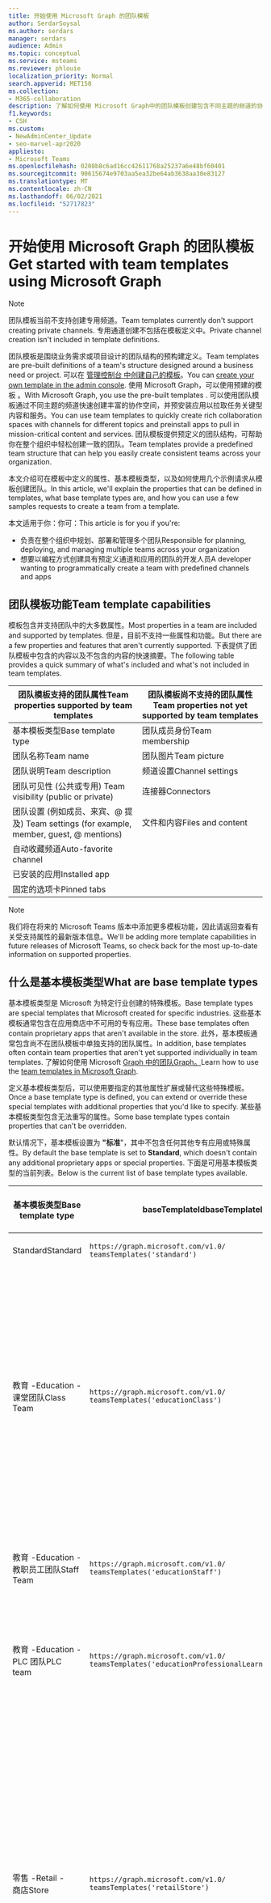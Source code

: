 ```yaml
---
title: 开始使用 Microsoft Graph 的团队模板
author: SerdarSoysal
ms.author: serdars
manager: serdars
audience: Admin
ms.topic: conceptual
ms.service: msteams
ms.reviewer: phlouie
localization_priority: Normal
search.appverid: MET150
ms.collection:
- M365-collaboration
description: 了解如何使用 Microsoft Graph中的团队模板创建包含不同主题的频道的协作空间，并预安装应用以提供内容和服务。
f1.keywords:
- CSH
ms.custom:
- NewAdminCenter_Update
- seo-marvel-apr2020
appliesto:
- Microsoft Teams
ms.openlocfilehash: 0208b8c6ad16cc42611768a25237a6e48bf60401
ms.sourcegitcommit: 90615674e9703aa5ea32be64ab3638aa30e83127
ms.translationtype: MT
ms.contentlocale: zh-CN
ms.lasthandoff: 06/02/2021
ms.locfileid: "52717823"
---
```

# <a name="get-started-with-team-templates-using-microsoft-graph"></a><span data-ttu-id="85e86-103">开始使用 Microsoft Graph 的团队模板</span><span class="sxs-lookup"><span data-stu-id="85e86-103">Get started with team templates using Microsoft Graph</span></span>

> [!NOTE]
> <span data-ttu-id="85e86-104">团队模板当前不支持创建专用频道。</span><span class="sxs-lookup"><span data-stu-id="85e86-104">Team templates currently don't support creating private channels.</span></span> <span data-ttu-id="85e86-105">专用通道创建不包括在模板定义中。</span><span class="sxs-lookup"><span data-stu-id="85e86-105">Private channel creation isn't included in template definitions.</span></span>

<span data-ttu-id="85e86-106">团队模板是围绕业务需求或项目设计的团队结构的预构建定义。</span><span class="sxs-lookup"><span data-stu-id="85e86-106">Team templates are pre-built definitions of a team's structure designed around a business need or project.</span></span> <span data-ttu-id="85e86-107">可以在 [管理控制台 中创建自己的模板](get-started-with-teams-templates-in-the-admin-console.md)。</span><span class="sxs-lookup"><span data-stu-id="85e86-107">You can [create your own template in the admin console](get-started-with-teams-templates-in-the-admin-console.md).</span></span> <span data-ttu-id="85e86-108">使用 Microsoft Graph，可以使用预建的模板 。</span><span class="sxs-lookup"><span data-stu-id="85e86-108">With Microsoft Graph, you use the pre-built templates .</span></span> <span data-ttu-id="85e86-109">可以使用团队模板通过不同主题的频道快速创建丰富的协作空间，并预安装应用以拉取任务关键型内容和服务。</span><span class="sxs-lookup"><span data-stu-id="85e86-109">You can use team templates to quickly create rich collaboration spaces with channels for different topics and preinstall apps to pull in mission-critical content and services.</span></span> <span data-ttu-id="85e86-110">团队模板提供预定义的团队结构，可帮助你在整个组织中轻松创建一致的团队。</span><span class="sxs-lookup"><span data-stu-id="85e86-110">Team templates provide a predefined team structure that can help you easily create consistent teams across your organization.</span></span>

<span data-ttu-id="85e86-111">本文介绍可在模板中定义的属性、基本模板类型，以及如何使用几个示例请求从模板创建团队。</span><span class="sxs-lookup"><span data-stu-id="85e86-111">In this article, we'll explain the properties that can be defined in templates, what base template types are, and how you can use a few samples requests to create a team from a template.</span></span>

<span data-ttu-id="85e86-112">本文适用于你：你可：</span><span class="sxs-lookup"><span data-stu-id="85e86-112">This article is for you if you're:</span></span>

- <span data-ttu-id="85e86-113">负责在整个组织中规划、部署和管理多个团队</span><span class="sxs-lookup"><span data-stu-id="85e86-113">Responsible for planning, deploying, and managing multiple teams across your organization</span></span><br>
- <span data-ttu-id="85e86-114">想要以编程方式创建具有预定义通道和应用的团队的开发人员</span><span class="sxs-lookup"><span data-stu-id="85e86-114">A developer wanting to programmatically create a team with predefined channels and apps</span></span>

## <a name="team-template-capabilities"></a><span data-ttu-id="85e86-115">团队模板功能</span><span class="sxs-lookup"><span data-stu-id="85e86-115">Team template capabilities</span></span>

<span data-ttu-id="85e86-116">模板包含并支持团队中的大多数属性。</span><span class="sxs-lookup"><span data-stu-id="85e86-116">Most properties in a team are included and supported by templates.</span></span> <span data-ttu-id="85e86-117">但是，目前不支持一些属性和功能。</span><span class="sxs-lookup"><span data-stu-id="85e86-117">But there are a few properties and features that aren't currently supported.</span></span> <span data-ttu-id="85e86-118">下表提供了团队模板中包含的内容以及不包含的内容的快速摘要。</span><span class="sxs-lookup"><span data-stu-id="85e86-118">The following table provides a quick summary of what's included and what's not included in team templates.</span></span>

| <span data-ttu-id="85e86-119">**团队模板支持的团队属性**</span><span class="sxs-lookup"><span data-stu-id="85e86-119">**Team properties supported by team templates**</span></span> | <span data-ttu-id="85e86-120">**团队模板尚不支持的团队属性**</span><span class="sxs-lookup"><span data-stu-id="85e86-120">**Team properties not yet supported by team templates**</span></span> |
| ------------------------------------------------ | -------------------------------------------------------- |
| <span data-ttu-id="85e86-121">基本模板类型</span><span class="sxs-lookup"><span data-stu-id="85e86-121">Base template type</span></span> | <span data-ttu-id="85e86-122">团队成员身份</span><span class="sxs-lookup"><span data-stu-id="85e86-122">Team membership</span></span> |
| <span data-ttu-id="85e86-123">团队名称</span><span class="sxs-lookup"><span data-stu-id="85e86-123">Team name</span></span> | <span data-ttu-id="85e86-124">团队图片</span><span class="sxs-lookup"><span data-stu-id="85e86-124">Team picture</span></span> |
| <span data-ttu-id="85e86-125">团队说明</span><span class="sxs-lookup"><span data-stu-id="85e86-125">Team description</span></span> | <span data-ttu-id="85e86-126">频道设置</span><span class="sxs-lookup"><span data-stu-id="85e86-126">Channel settings</span></span> |
| <span data-ttu-id="85e86-127">团队可见性 (公共或专用) </span><span class="sxs-lookup"><span data-stu-id="85e86-127">Team visibility (public or private)</span></span> | <span data-ttu-id="85e86-128">连接器</span><span class="sxs-lookup"><span data-stu-id="85e86-128">Connectors</span></span> |
| <span data-ttu-id="85e86-129">团队设置 (例如成员、来宾、@ 提及) </span><span class="sxs-lookup"><span data-stu-id="85e86-129">Team settings (for example, member, guest, @ mentions)</span></span> | <span data-ttu-id="85e86-130">文件和内容</span><span class="sxs-lookup"><span data-stu-id="85e86-130">Files and content</span></span> |
| <span data-ttu-id="85e86-131">自动收藏频道</span><span class="sxs-lookup"><span data-stu-id="85e86-131">Auto-favorite channel</span></span> | |
| <span data-ttu-id="85e86-132">已安装的应用</span><span class="sxs-lookup"><span data-stu-id="85e86-132">Installed app</span></span> | |
| <span data-ttu-id="85e86-133">固定的选项卡</span><span class="sxs-lookup"><span data-stu-id="85e86-133">Pinned tabs</span></span> | |

> [!NOTE]
> <span data-ttu-id="85e86-134">我们将在将来的 Microsoft Teams 版本中添加更多模板功能，因此请返回查看有关受支持属性的最新版本信息。</span><span class="sxs-lookup"><span data-stu-id="85e86-134">We'll be adding more template capabilities in future releases of Microsoft Teams, so check back for the most up-to-date information on supported properties.</span></span>

## <a name="what-are-base-template-types"></a><span data-ttu-id="85e86-135">什么是基本模板类型</span><span class="sxs-lookup"><span data-stu-id="85e86-135">What are base template types</span></span>

<span data-ttu-id="85e86-136">基本模板类型是 Microsoft 为特定行业创建的特殊模板。</span><span class="sxs-lookup"><span data-stu-id="85e86-136">Base template types are special templates that Microsoft created for specific industries.</span></span> <span data-ttu-id="85e86-137">这些基本模板通常包含在应用商店中不可用的专有应用。</span><span class="sxs-lookup"><span data-stu-id="85e86-137">These base templates often contain proprietary apps that aren't available in the store.</span></span> <span data-ttu-id="85e86-138">此外，基本模板通常包含尚不在团队模板中单独支持的团队属性。</span><span class="sxs-lookup"><span data-stu-id="85e86-138">In addition, base templates often contain team properties that aren't yet supported individually in team templates.</span></span> <span data-ttu-id="85e86-139">了解如何使用 Microsoft [Graph 中的团队Graph。](get-started-with-teams-templates.md)</span><span class="sxs-lookup"><span data-stu-id="85e86-139">Learn how to use the [team templates in Microsoft Graph](get-started-with-teams-templates.md).</span></span>

<span data-ttu-id="85e86-140">定义基本模板类型后，可以使用要指定的其他属性扩展或替代这些特殊模板。</span><span class="sxs-lookup"><span data-stu-id="85e86-140">Once a base template type is defined, you can extend or override these special templates with additional properties that you'd like to specify.</span></span> <span data-ttu-id="85e86-141">某些基本模板类型包含无法重写的属性。</span><span class="sxs-lookup"><span data-stu-id="85e86-141">Some base template types contain properties that can't be overridden.</span></span>

<span data-ttu-id="85e86-142">默认情况下，基本模板设置为 **"标准**"，其中不包含任何其他专有应用或特殊属性。</span><span class="sxs-lookup"><span data-stu-id="85e86-142">By default the base template is set to **Standard**, which doesn't contain any additional proprietary apps or special properties.</span></span> <span data-ttu-id="85e86-143">下面是可用基本模板类型的当前列表。</span><span class="sxs-lookup"><span data-stu-id="85e86-143">Below is the current list of base template types available.</span></span>

| <span data-ttu-id="85e86-144">基本模板类型</span><span class="sxs-lookup"><span data-stu-id="85e86-144">Base template type</span></span> | <span data-ttu-id="85e86-145">baseTemplateId</span><span class="sxs-lookup"><span data-stu-id="85e86-145">baseTemplateId</span></span> | <span data-ttu-id="85e86-146">此基本模板包含的属性</span><span class="sxs-lookup"><span data-stu-id="85e86-146">Properties that come with this base template</span></span> |
| ------------------ | -------------- | ----------------------------------------------------- |
| <span data-ttu-id="85e86-147">Standard</span><span class="sxs-lookup"><span data-stu-id="85e86-147">Standard</span></span> | `https://graph.microsoft.com/v1.0/`<br>`teamsTemplates('standard')` | <span data-ttu-id="85e86-148">无其他应用和属性</span><span class="sxs-lookup"><span data-stu-id="85e86-148">No additional apps and properties</span></span> |
| <span data-ttu-id="85e86-149">教育 -</span><span class="sxs-lookup"><span data-stu-id="85e86-149">Education -</span></span><br><span data-ttu-id="85e86-150">课堂团队</span><span class="sxs-lookup"><span data-stu-id="85e86-150">Class Team</span></span> | `https://graph.microsoft.com/v1.0/`<br>`teamsTemplates('educationClass')` | <span data-ttu-id="85e86-151">应用：</span><span class="sxs-lookup"><span data-stu-id="85e86-151">Apps:</span></span><ul><li><span data-ttu-id="85e86-152">OneNote课堂笔记本 (固定到"**常规"选项卡**) </span><span class="sxs-lookup"><span data-stu-id="85e86-152">OneNote Class Notebook (pinned to the **General** tab)</span></span> </li><li><span data-ttu-id="85e86-153">作业应用 (固定到" **常规"选项卡**) </span><span class="sxs-lookup"><span data-stu-id="85e86-153">Assignments app (pinned to the **General** tab)</span></span></li></ul> <span data-ttu-id="85e86-154">团队属性：</span><span class="sxs-lookup"><span data-stu-id="85e86-154">Team properties:</span></span><ul><li><span data-ttu-id="85e86-155">团队可见性设置为 **HiddenMembership (** 无法重写) </span><span class="sxs-lookup"><span data-stu-id="85e86-155">Team visibility set to **HiddenMembership** (cannot be overridden)</span></span></li></ul> |
| <span data-ttu-id="85e86-156">教育 -</span><span class="sxs-lookup"><span data-stu-id="85e86-156">Education -</span></span><br><span data-ttu-id="85e86-157">教职员工团队</span><span class="sxs-lookup"><span data-stu-id="85e86-157">Staff Team</span></span> | `https://graph.microsoft.com/v1.0/`<br>`teamsTemplates('educationStaff')` | <span data-ttu-id="85e86-158">应用：</span><span class="sxs-lookup"><span data-stu-id="85e86-158">Apps:</span></span><ul><li><span data-ttu-id="85e86-159">OneNote教职 (笔记本已固定到"**常规"** 选项卡) </span><span class="sxs-lookup"><span data-stu-id="85e86-159">OneNote Staff Notebook (pinned to the **General** tab)</span></span></li></ul> |
|<span data-ttu-id="85e86-160">教育 -</span><span class="sxs-lookup"><span data-stu-id="85e86-160">Education -</span></span><br><span data-ttu-id="85e86-161">PLC 团队</span><span class="sxs-lookup"><span data-stu-id="85e86-161">PLC team</span></span> |`https://graph.microsoft.com/v1.0/`<br>`teamsTemplates('educationProfessionalLearningCommunity')` | <span data-ttu-id="85e86-162">应用：</span><span class="sxs-lookup"><span data-stu-id="85e86-162">Apps:</span></span><ul><li><span data-ttu-id="85e86-163">OneNotePLC Notebook (固定到"**常规"选项卡**) </span><span class="sxs-lookup"><span data-stu-id="85e86-163">OneNote PLC Notebook (pinned to the **General** tab)</span></span></ul></li>|
| <span data-ttu-id="85e86-164">零售 -</span><span class="sxs-lookup"><span data-stu-id="85e86-164">Retail -</span></span><br><span data-ttu-id="85e86-165">商店</span><span class="sxs-lookup"><span data-stu-id="85e86-165">Store</span></span> | `https://graph.microsoft.com/v1.0/`<br>`teamsTemplates('retailStore')` | <span data-ttu-id="85e86-166">频道：</span><span class="sxs-lookup"><span data-stu-id="85e86-166">Channels:</span></span><ul><li><span data-ttu-id="85e86-167">换班</span><span class="sxs-lookup"><span data-stu-id="85e86-167">Shift handoff</span></span></li><li><span data-ttu-id="85e86-168">学习</span><span class="sxs-lookup"><span data-stu-id="85e86-168">Learning</span></span></li></ul><span data-ttu-id="85e86-169">团队属性</span><span class="sxs-lookup"><span data-stu-id="85e86-169">Team properties</span></span><ul><li><span data-ttu-id="85e86-170">团队可见性设置为“公共”</span><span class="sxs-lookup"><span data-stu-id="85e86-170">Team visibility set to Public</span></span></li></ul><span data-ttu-id="85e86-171">成员权限</span><span class="sxs-lookup"><span data-stu-id="85e86-171">Member permissions</span></span><ul><li><span data-ttu-id="85e86-172">防止成员创建、更新或删除频道</span><span class="sxs-lookup"><span data-stu-id="85e86-172">Prevent members from creating, updating, or removing channels</span></span></li><li><span data-ttu-id="85e86-173">防止成员添加或删除应用</span><span class="sxs-lookup"><span data-stu-id="85e86-173">Prevent members from adding or removing apps</span></span></li><li><span data-ttu-id="85e86-174">防止成员创建、更新或删除连接器</span><span class="sxs-lookup"><span data-stu-id="85e86-174">Prevent members from creating, updating, or removing connectors</span></span></li></ul> |
| <span data-ttu-id="85e86-175">零售 -</span><span class="sxs-lookup"><span data-stu-id="85e86-175">Retail -</span></span><br><span data-ttu-id="85e86-176">管理器协作</span><span class="sxs-lookup"><span data-stu-id="85e86-176">Manager collaboration</span></span> | `https://graph.microsoft.com/v1.0/`<br>`teamsTemplates('retailManagerCollaboration')` | <span data-ttu-id="85e86-177">频道：</span><span class="sxs-lookup"><span data-stu-id="85e86-177">Channels:</span></span><ul><li><span data-ttu-id="85e86-178">学习</span><span class="sxs-lookup"><span data-stu-id="85e86-178">Learning</span></span></li><li><span data-ttu-id="85e86-179">运营</span><span class="sxs-lookup"><span data-stu-id="85e86-179">Operations</span></span></li></ul><span data-ttu-id="85e86-180">团队属性：</span><span class="sxs-lookup"><span data-stu-id="85e86-180">Team properties:</span></span><ul><li><span data-ttu-id="85e86-181">团队可见性设置为“专用”</span><span class="sxs-lookup"><span data-stu-id="85e86-181">Team visibility set to Private</span></span></li></ul><span data-ttu-id="85e86-182">成员权限：</span><span class="sxs-lookup"><span data-stu-id="85e86-182">Member permissions:</span></span><ul><li><span data-ttu-id="85e86-183">防止成员创建、更新或删除频道</span><span class="sxs-lookup"><span data-stu-id="85e86-183">Prevent members from creating, updating, or removing channels</span></span></li><li><span data-ttu-id="85e86-184">防止成员添加或删除应用</span><span class="sxs-lookup"><span data-stu-id="85e86-184">Prevent members from adding or removing apps</span></span></li><li><span data-ttu-id="85e86-185">防止成员创建、更新或删除连接器</span><span class="sxs-lookup"><span data-stu-id="85e86-185">Prevent members from creating, updating, or removing connectors</span></span></li></ul>|
| <span data-ttu-id="85e86-186">医疗保健 -</span><span class="sxs-lookup"><span data-stu-id="85e86-186">Healthcare -</span></span><br><span data-ttu-id="85e86-187">Ward</span><span class="sxs-lookup"><span data-stu-id="85e86-187">Ward</span></span> |`https://graph.microsoft.com/v1.0/`<br>`teamsTemplates('healthcareWard')` |<span data-ttu-id="85e86-188">频道：</span><span class="sxs-lookup"><span data-stu-id="85e86-188">Channels:</span></span> <ul><li><span data-ttu-id="85e86-189">公告 \*</span><span class="sxs-lookup"><span data-stu-id="85e86-189">Announcements\*</span></span></li><li><span data-ttu-id="85e86-190">小型会议室 \*</span><span class="sxs-lookup"><span data-stu-id="85e86-190">Huddles\*</span></span></li><li><span data-ttu-id="85e86-191">循环配置</span><span class="sxs-lookup"><span data-stu-id="85e86-191">Rounds</span></span></li><li><span data-ttu-id="85e86-192">人员配备 \*</span><span class="sxs-lookup"><span data-stu-id="85e86-192">Staffing\*</span></span></li><li><span data-ttu-id="85e86-193">培训 \*</span><span class="sxs-lookup"><span data-stu-id="85e86-193">Training\*</span></span></li></ul><span data-ttu-id="85e86-194">\*自动收藏的频道</span><span class="sxs-lookup"><span data-stu-id="85e86-194">\*Auto-favorited channels</span></span> |
|<span data-ttu-id="85e86-195">医疗保健 -</span><span class="sxs-lookup"><span data-stu-id="85e86-195">Healthcare -</span></span><br><span data-ttu-id="85e86-196">医院</span><span class="sxs-lookup"><span data-stu-id="85e86-196">Hospital</span></span> | `https://graph.microsoft.com/v1.0/`<br>`teamsTemplates('healthcareHospital')` |<span data-ttu-id="85e86-197">频道：</span><span class="sxs-lookup"><span data-stu-id="85e86-197">Channels:</span></span><ul><li><span data-ttu-id="85e86-198">公告 \*</span><span class="sxs-lookup"><span data-stu-id="85e86-198">Announcements\*</span></span></li><li><span data-ttu-id="85e86-199">合规性 \*</span><span class="sxs-lookup"><span data-stu-id="85e86-199">Compliance\*</span></span></li><li><span data-ttu-id="85e86-200">保管</span><span class="sxs-lookup"><span data-stu-id="85e86-200">Custodial</span></span></li><li><span data-ttu-id="85e86-201">人力资源</span><span class="sxs-lookup"><span data-stu-id="85e86-201">Human Resources</span></span></li></li><li><span data-ttu-id="85e86-202">药房</span><span class="sxs-lookup"><span data-stu-id="85e86-202">Pharmacy</span></span></li></ul><span data-ttu-id="85e86-203">\*自动收藏的通道</span><span class="sxs-lookup"><span data-stu-id="85e86-203">\*Auto-favorited channel</span></span>|
|||


<span data-ttu-id="85e86-204">使用以下模板在 Teams 客户端和 Microsoft Graph。</span><span class="sxs-lookup"><span data-stu-id="85e86-204">Use the following templates to create teams in both the Teams client as well as Microsoft Graph.</span></span>


| <span data-ttu-id="85e86-205">基本模板类型</span><span class="sxs-lookup"><span data-stu-id="85e86-205">Base template type</span></span> | <span data-ttu-id="85e86-206">baseTemplateId</span><span class="sxs-lookup"><span data-stu-id="85e86-206">baseTemplateId</span></span> | <span data-ttu-id="85e86-207">此基本模板包含的属性</span><span class="sxs-lookup"><span data-stu-id="85e86-207">Properties that come with this base template</span></span> |
| ------------------ | -------------- | ----------------------------------------------------- |
| <span data-ttu-id="85e86-208">采用Office 365</span><span class="sxs-lookup"><span data-stu-id="85e86-208">Adopt Office 365</span></span> |`com.microsoft.teams.template.`<br>`AdoptOffice365`|  <span data-ttu-id="85e86-209">频道：</span><span class="sxs-lookup"><span data-stu-id="85e86-209">Channels:</span></span> <ul><li><span data-ttu-id="85e86-210">常规</span><span class="sxs-lookup"><span data-stu-id="85e86-210">General</span></span></li> <li><span data-ttu-id="85e86-211">公告</span><span class="sxs-lookup"><span data-stu-id="85e86-211">Announcements</span></span></li> <li><span data-ttu-id="85e86-212">冠军角</span><span class="sxs-lookup"><span data-stu-id="85e86-212">Champions corner</span></span></li> <li><span data-ttu-id="85e86-213">团队表单</span><span class="sxs-lookup"><span data-stu-id="85e86-213">Team forms</span></span></li></ul> <span data-ttu-id="85e86-214">应用：</span><span class="sxs-lookup"><span data-stu-id="85e86-214">Apps:</span></span> <ul><li><span data-ttu-id="85e86-215">Wiki</span><span class="sxs-lookup"><span data-stu-id="85e86-215">Wiki</span></span></li>  <li><span data-ttu-id="85e86-216">日历</span><span class="sxs-lookup"><span data-stu-id="85e86-216">Calendar</span></span></li> |
| <span data-ttu-id="85e86-217">管理项目</span><span class="sxs-lookup"><span data-stu-id="85e86-217">Manage a project</span></span> |`com.microsoft.teams.template.`<br>`ManageAProject`| <span data-ttu-id="85e86-218">频道：</span><span class="sxs-lookup"><span data-stu-id="85e86-218">Channels:</span></span> <ul><li><span data-ttu-id="85e86-219">常规</span><span class="sxs-lookup"><span data-stu-id="85e86-219">General</span></span></li> <li><span data-ttu-id="85e86-220">公告</span><span class="sxs-lookup"><span data-stu-id="85e86-220">Announcements</span></span></li> <li><span data-ttu-id="85e86-221">资源</span><span class="sxs-lookup"><span data-stu-id="85e86-221">Resources</span></span></li> <li><span data-ttu-id="85e86-222">规划</span><span class="sxs-lookup"><span data-stu-id="85e86-222">Planning</span></span></li></ul> <span data-ttu-id="85e86-223">应用：</span><span class="sxs-lookup"><span data-stu-id="85e86-223">Apps:</span></span><ul><li><span data-ttu-id="85e86-224">Wiki</span><span class="sxs-lookup"><span data-stu-id="85e86-224">Wiki</span></span></li><li><span data-ttu-id="85e86-225">OneNote</span><span class="sxs-lookup"><span data-stu-id="85e86-225">OneNote</span></span></li></ul> |
| <span data-ttu-id="85e86-226">管理事件</span><span class="sxs-lookup"><span data-stu-id="85e86-226">Manage an event</span></span>|`com.microsoft.teams.template.`<br>`ManageAnEvent` | <span data-ttu-id="85e86-227">频道：</span><span class="sxs-lookup"><span data-stu-id="85e86-227">Channels:</span></span> <ul><li><span data-ttu-id="85e86-228">常规</span><span class="sxs-lookup"><span data-stu-id="85e86-228">General</span></span></li> <li><span data-ttu-id="85e86-229">公告</span><span class="sxs-lookup"><span data-stu-id="85e86-229">Announcements</span></span></li> <li><span data-ttu-id="85e86-230">预算</span><span class="sxs-lookup"><span data-stu-id="85e86-230">Budget</span></span></li> <li><span data-ttu-id="85e86-231">内容</span><span class="sxs-lookup"><span data-stu-id="85e86-231">Content</span></span></li><li><span data-ttu-id="85e86-232">后勤工作</span><span class="sxs-lookup"><span data-stu-id="85e86-232">Logistics</span></span></li> <li><span data-ttu-id="85e86-233">规划</span><span class="sxs-lookup"><span data-stu-id="85e86-233">Planning</span></span></li> <li> <span data-ttu-id="85e86-234">市场营销和 PR</span><span class="sxs-lookup"><span data-stu-id="85e86-234">Marketing and PR</span></span></li></ul> <span data-ttu-id="85e86-235">应用：</span><span class="sxs-lookup"><span data-stu-id="85e86-235">Apps:</span></span><ul><li><span data-ttu-id="85e86-236">Wiki</span><span class="sxs-lookup"><span data-stu-id="85e86-236">Wiki</span></span></li><li><span data-ttu-id="85e86-237">网站</span><span class="sxs-lookup"><span data-stu-id="85e86-237">Website</span></span></li> <li><span data-ttu-id="85e86-238">YouTube</span><span class="sxs-lookup"><span data-stu-id="85e86-238">YouTube</span></span></li> <li><span data-ttu-id="85e86-239">Planner</span><span class="sxs-lookup"><span data-stu-id="85e86-239">Planner</span></span></li> <li><span data-ttu-id="85e86-240">OneNote</span><span class="sxs-lookup"><span data-stu-id="85e86-240">OneNote</span></span></li></ul> |
|<span data-ttu-id="85e86-241">培训员工</span><span class="sxs-lookup"><span data-stu-id="85e86-241">Onboard employees</span></span>|`com.microsoft.teams.template.`<br>`OnboardEmployees` | <span data-ttu-id="85e86-242">频道：</span><span class="sxs-lookup"><span data-stu-id="85e86-242">Channels:</span></span> <ul><li><span data-ttu-id="85e86-243">常规</span><span class="sxs-lookup"><span data-stu-id="85e86-243">General</span></span></li> <li><span data-ttu-id="85e86-244">公告</span><span class="sxs-lookup"><span data-stu-id="85e86-244">Announcements</span></span></li> <li><span data-ttu-id="85e86-245">员工聊天</span><span class="sxs-lookup"><span data-stu-id="85e86-245">Employee chat</span></span></li> <li><span data-ttu-id="85e86-246">培训</span><span class="sxs-lookup"><span data-stu-id="85e86-246">Training</span></span></li></ul><span data-ttu-id="85e86-247">应用：</span><span class="sxs-lookup"><span data-stu-id="85e86-247">Apps:</span></span><ul><li><span data-ttu-id="85e86-248">Wiki</span><span class="sxs-lookup"><span data-stu-id="85e86-248">Wiki</span></span></li><li><span data-ttu-id="85e86-249">社区</span><span class="sxs-lookup"><span data-stu-id="85e86-249">Communities</span></span></li></ul>|
|<span data-ttu-id="85e86-250">组织技术支持</span><span class="sxs-lookup"><span data-stu-id="85e86-250">Organize help desk</span></span>| `com.microsoft.teams.template.`<br>`OrganizeHelpDesk`|<span data-ttu-id="85e86-251">频道：</span><span class="sxs-lookup"><span data-stu-id="85e86-251">Channels:</span></span><ul><li><span data-ttu-id="85e86-252">常规</span><span class="sxs-lookup"><span data-stu-id="85e86-252">General</span></span></li><li><span data-ttu-id="85e86-253">公告</span><span class="sxs-lookup"><span data-stu-id="85e86-253">Announcements</span></span></li><li><span data-ttu-id="85e86-254">常见问题</span><span class="sxs-lookup"><span data-stu-id="85e86-254">FAQ</span></span></li></ul><span data-ttu-id="85e86-255">应用：</span><span class="sxs-lookup"><span data-stu-id="85e86-255">Apps:</span></span><ul><li><span data-ttu-id="85e86-256">Wiki</span><span class="sxs-lookup"><span data-stu-id="85e86-256">Wiki</span></span></li><li><span data-ttu-id="85e86-257">OneNote</span><span class="sxs-lookup"><span data-stu-id="85e86-257">OneNote</span></span></li></ul> |
| <span data-ttu-id="85e86-258">协作处理患者护理</span><span class="sxs-lookup"><span data-stu-id="85e86-258">Collaborate on patient care</span></span>| `healthcareWard `| <span data-ttu-id="85e86-259">频道：</span><span class="sxs-lookup"><span data-stu-id="85e86-259">Channels:</span></span><ul><li><span data-ttu-id="85e86-260">常规</span><span class="sxs-lookup"><span data-stu-id="85e86-260">General</span></span></li><li><span data-ttu-id="85e86-261">公告</span><span class="sxs-lookup"><span data-stu-id="85e86-261">Announcements</span></span></li><li><span data-ttu-id="85e86-262">小型会议室</span><span class="sxs-lookup"><span data-stu-id="85e86-262">Huddles</span></span></li><li><span data-ttu-id="85e86-263">循环配置</span><span class="sxs-lookup"><span data-stu-id="85e86-263">Rounds</span></span></li><li><span data-ttu-id="85e86-264">人员配备</span><span class="sxs-lookup"><span data-stu-id="85e86-264">Staffing</span></span></li><li><span data-ttu-id="85e86-265">培训</span><span class="sxs-lookup"><span data-stu-id="85e86-265">Training</span></span></li></ul> <span data-ttu-id="85e86-266">应用：</span><span class="sxs-lookup"><span data-stu-id="85e86-266">Apps:</span></span> <ul><li><span data-ttu-id="85e86-267">Wiki</span><span class="sxs-lookup"><span data-stu-id="85e86-267">Wiki</span></span></li>|
| <span data-ttu-id="85e86-268">协作解决全球问题或事件</span><span class="sxs-lookup"><span data-stu-id="85e86-268">Collaborate on global crisis or event</span></span> |`com.microsoft.teams.template.`<br>`CollaborateOnAGlobalCrisisOrEvent`| <span data-ttu-id="85e86-269">频道：</span><span class="sxs-lookup"><span data-stu-id="85e86-269">Channels:</span></span> <ul><li><span data-ttu-id="85e86-270">常规</span><span class="sxs-lookup"><span data-stu-id="85e86-270">General</span></span><li><span data-ttu-id="85e86-271">公告</span><span class="sxs-lookup"><span data-stu-id="85e86-271">Announcements</span></span></li><li><span data-ttu-id="85e86-272">世界新闻</span><span class="sxs-lookup"><span data-stu-id="85e86-272">World news</span></span></li><li><span data-ttu-id="85e86-273">业务连续性</span><span class="sxs-lookup"><span data-stu-id="85e86-273">Business continuity</span></span></li><li><span data-ttu-id="85e86-274">远程工作</span><span class="sxs-lookup"><span data-stu-id="85e86-274">Remote working</span></span></li><li><span data-ttu-id="85e86-275">内部通信</span><span class="sxs-lookup"><span data-stu-id="85e86-275">Internal comms</span></span></li><li><span data-ttu-id="85e86-276">外部通信</span><span class="sxs-lookup"><span data-stu-id="85e86-276">External comms</span></span></li><li><span data-ttu-id="85e86-277">客户投诉</span><span class="sxs-lookup"><span data-stu-id="85e86-277">Customer complaints</span></span></li><li><span data-ttu-id="85e86-278">Kudos</span><span class="sxs-lookup"><span data-stu-id="85e86-278">Kudos</span></span></li><li><span data-ttu-id="85e86-279">高管更新</span><span class="sxs-lookup"><span data-stu-id="85e86-279">Executive update</span></span></li></ul><span data-ttu-id="85e86-280">应用：</span><span class="sxs-lookup"><span data-stu-id="85e86-280">Apps:</span></span> <ul><li><span data-ttu-id="85e86-281">表扬</span><span class="sxs-lookup"><span data-stu-id="85e86-281">Praise</span></span></li><li><span data-ttu-id="85e86-282">Wiki</span><span class="sxs-lookup"><span data-stu-id="85e86-282">Wiki</span></span></li><li><span data-ttu-id="85e86-283">网站</span><span class="sxs-lookup"><span data-stu-id="85e86-283">Website</span></span></li></ul>|
|<span data-ttu-id="85e86-284">在银行分支机构内协作</span><span class="sxs-lookup"><span data-stu-id="85e86-284">Collaborate within a bank branch</span></span>| `com.microsoft.teams.template.`<br>`CollaborateWithinABankBranch `|<span data-ttu-id="85e86-285">频道：</span><span class="sxs-lookup"><span data-stu-id="85e86-285">Channels:</span></span> <ul><li><span data-ttu-id="85e86-286">常规</span><span class="sxs-lookup"><span data-stu-id="85e86-286">General</span></span><li><span data-ttu-id="85e86-287">公告</span><span class="sxs-lookup"><span data-stu-id="85e86-287">Announcements</span></span></li><li><span data-ttu-id="85e86-288">小型会议室</span><span class="sxs-lookup"><span data-stu-id="85e86-288">Huddles</span></span></li><li><span data-ttu-id="85e86-289">客户会议</span><span class="sxs-lookup"><span data-stu-id="85e86-289">Customer meetings</span></span></li><li><span data-ttu-id="85e86-290">指导</span><span class="sxs-lookup"><span data-stu-id="85e86-290">Coaching</span></span></li><li><span data-ttu-id="85e86-291">技能开发</span><span class="sxs-lookup"><span data-stu-id="85e86-291">Skills development</span></span></li><li><span data-ttu-id="85e86-292">贷款处理</span><span class="sxs-lookup"><span data-stu-id="85e86-292">Loan processing</span></span></li><li><span data-ttu-id="85e86-293">客户投诉</span><span class="sxs-lookup"><span data-stu-id="85e86-293">Customer complaints</span></span></li><li><span data-ttu-id="85e86-294">Kudos</span><span class="sxs-lookup"><span data-stu-id="85e86-294">Kudos</span></span></li><li><span data-ttu-id="85e86-295">有趣的内容</span><span class="sxs-lookup"><span data-stu-id="85e86-295">Fun stuff</span></span></li><li><span data-ttu-id="85e86-296">合规性</span><span class="sxs-lookup"><span data-stu-id="85e86-296">Compliance</span></span></li></ul>|
|<span data-ttu-id="85e86-297">协调事件响应</span><span class="sxs-lookup"><span data-stu-id="85e86-297">Coordinate incident response</span></span>| `com.microsoft.teams.template.`<br>`CoordinateIncidentResponse`|<span data-ttu-id="85e86-298">频道：</span><span class="sxs-lookup"><span data-stu-id="85e86-298">Channels:</span></span> <ul><li><span data-ttu-id="85e86-299">常规</span><span class="sxs-lookup"><span data-stu-id="85e86-299">General</span></span><li><span data-ttu-id="85e86-300">公告</span><span class="sxs-lookup"><span data-stu-id="85e86-300">Announcements</span></span></li><li><span data-ttu-id="85e86-301">后勤工作</span><span class="sxs-lookup"><span data-stu-id="85e86-301">Logistics</span></span></li><li><span data-ttu-id="85e86-302">规划</span><span class="sxs-lookup"><span data-stu-id="85e86-302">Planning</span></span></li><li><span data-ttu-id="85e86-303">恢复</span><span class="sxs-lookup"><span data-stu-id="85e86-303">Recovery</span></span></li><li><span data-ttu-id="85e86-304">紧急</span><span class="sxs-lookup"><span data-stu-id="85e86-304">Urgent</span></span></li></ul> <span data-ttu-id="85e86-305">应用：</span><span class="sxs-lookup"><span data-stu-id="85e86-305">Apps:</span></span> <ul><li><span data-ttu-id="85e86-306">Wiki</span><span class="sxs-lookup"><span data-stu-id="85e86-306">Wiki</span></span></li><li><span data-ttu-id="85e86-307">Excel</span><span class="sxs-lookup"><span data-stu-id="85e86-307">Excel</span></span></li><li><span data-ttu-id="85e86-308">OneNote</span><span class="sxs-lookup"><span data-stu-id="85e86-308">OneNote</span></span></li><li><span data-ttu-id="85e86-309">SharePoint</span><span class="sxs-lookup"><span data-stu-id="85e86-309">SharePoint</span></span></li><li><span data-ttu-id="85e86-310">Planner</span><span class="sxs-lookup"><span data-stu-id="85e86-310">Planner</span></span></li></ul>|
|<span data-ttu-id="85e86-311">医院</span><span class="sxs-lookup"><span data-stu-id="85e86-311">Hospital</span></span>| <span data-ttu-id="85e86-312">`healthcareHospita`l</span><span class="sxs-lookup"><span data-stu-id="85e86-312">`healthcareHospita`l</span></span> |<span data-ttu-id="85e86-313">频道：</span><span class="sxs-lookup"><span data-stu-id="85e86-313">Channels:</span></span> <ul><li><span data-ttu-id="85e86-314">常规</span><span class="sxs-lookup"><span data-stu-id="85e86-314">General</span></span><li><span data-ttu-id="85e86-315">公告</span><span class="sxs-lookup"><span data-stu-id="85e86-315">Announcements</span></span></li><li><span data-ttu-id="85e86-316">合规性</span><span class="sxs-lookup"><span data-stu-id="85e86-316">Compliance</span></span></li><li><span data-ttu-id="85e86-317">保管</span><span class="sxs-lookup"><span data-stu-id="85e86-317">Custodial</span></span></li><li><span data-ttu-id="85e86-318">人力资源</span><span class="sxs-lookup"><span data-stu-id="85e86-318">Human resources</span></span></li><li><span data-ttu-id="85e86-319">药房</span><span class="sxs-lookup"><span data-stu-id="85e86-319">Pharmacy</span></span></li></ul> <span data-ttu-id="85e86-320">应用：</span><span class="sxs-lookup"><span data-stu-id="85e86-320">Apps:</span></span> <ul><li><span data-ttu-id="85e86-321">Wiki</span><span class="sxs-lookup"><span data-stu-id="85e86-321">Wiki</span></span></li></ul>|
|<span data-ttu-id="85e86-322">组织商店</span><span class="sxs-lookup"><span data-stu-id="85e86-322">Organize a store</span></span>| `retailStore` |<span data-ttu-id="85e86-323">频道：</span><span class="sxs-lookup"><span data-stu-id="85e86-323">Channels:</span></span> <ul><li><span data-ttu-id="85e86-324">常规</span><span class="sxs-lookup"><span data-stu-id="85e86-324">General</span></span><li><span data-ttu-id="85e86-325">换班</span><span class="sxs-lookup"><span data-stu-id="85e86-325">Shift handoff</span></span></li><li><span data-ttu-id="85e86-326">学习</span><span class="sxs-lookup"><span data-stu-id="85e86-326">Learning</span></span></li></ul> <span data-ttu-id="85e86-327">应用：</span><span class="sxs-lookup"><span data-stu-id="85e86-327">Apps:</span></span> <ul><li><span data-ttu-id="85e86-328">Wiki</span><span class="sxs-lookup"><span data-stu-id="85e86-328">Wiki</span></span></li></ul>|
|<span data-ttu-id="85e86-329">质量和安全</span><span class="sxs-lookup"><span data-stu-id="85e86-329">Quality and safety</span></span> |`com.microsoft.teams.`<br>`template.QualitySafety`|<span data-ttu-id="85e86-330">频道：</span><span class="sxs-lookup"><span data-stu-id="85e86-330">Channels:</span></span> <ul><li><span data-ttu-id="85e86-331">常规</span><span class="sxs-lookup"><span data-stu-id="85e86-331">General</span></span><li><span data-ttu-id="85e86-332">公告</span><span class="sxs-lookup"><span data-stu-id="85e86-332">Announcements</span></span></li><li><span data-ttu-id="85e86-333">第 1 行</span><span class="sxs-lookup"><span data-stu-id="85e86-333">Line 1</span></span></li><li><span data-ttu-id="85e86-334">第 2 行</span><span class="sxs-lookup"><span data-stu-id="85e86-334">Line 2</span></span></li><li><span data-ttu-id="85e86-335">第 3 行</span><span class="sxs-lookup"><span data-stu-id="85e86-335">Line 3</span></span></li><li><span data-ttu-id="85e86-336">安全</span><span class="sxs-lookup"><span data-stu-id="85e86-336">Safety</span></span></li><li><span data-ttu-id="85e86-337">培训</span><span class="sxs-lookup"><span data-stu-id="85e86-337">Training</span></span></li><li><span data-ttu-id="85e86-338">维护</span><span class="sxs-lookup"><span data-stu-id="85e86-338">Maintenance</span></span></li><li><span data-ttu-id="85e86-339">有趣的内容</span><span class="sxs-lookup"><span data-stu-id="85e86-339">Fun stuff</span></span></li></ul> <span data-ttu-id="85e86-340">应用：</span><span class="sxs-lookup"><span data-stu-id="85e86-340">Apps:</span></span> <ul><li><span data-ttu-id="85e86-341">Wiki</span><span class="sxs-lookup"><span data-stu-id="85e86-341">Wiki</span></span></li></ul>|
|<span data-ttu-id="85e86-342">零售 - 经理协作</span><span class="sxs-lookup"><span data-stu-id="85e86-342">Retail - manager collaboration</span></span>| `retailManagerCollaboration` |<span data-ttu-id="85e86-343">频道：</span><span class="sxs-lookup"><span data-stu-id="85e86-343">Channels:</span></span> <ul><li><span data-ttu-id="85e86-344">常规</span><span class="sxs-lookup"><span data-stu-id="85e86-344">General</span></span><li><span data-ttu-id="85e86-345">运营</span><span class="sxs-lookup"><span data-stu-id="85e86-345">Operations</span></span></li><li><span data-ttu-id="85e86-346">学习</span><span class="sxs-lookup"><span data-stu-id="85e86-346">Learning</span></span></li></ul> <span data-ttu-id="85e86-347">应用：</span><span class="sxs-lookup"><span data-stu-id="85e86-347">Apps:</span></span> <ul><li><span data-ttu-id="85e86-348">Wiki</span><span class="sxs-lookup"><span data-stu-id="85e86-348">Wiki</span></span></li></ul>|
||||

<span data-ttu-id="85e86-349">有关详细信息 [，请参阅管理中心中的](get-started-with-teams-templates-in-the-admin-console.md) 团队模板入门。</span><span class="sxs-lookup"><span data-stu-id="85e86-349">See [Get started with team templates in the Admin center](get-started-with-teams-templates-in-the-admin-console.md) for more details.</span></span>

## <a name="related-topics"></a><span data-ttu-id="85e86-350">相关主题</span><span class="sxs-lookup"><span data-stu-id="85e86-350">Related topics</span></span>

- [<span data-ttu-id="85e86-351">管理员控制台中的团队模板入门</span><span class="sxs-lookup"><span data-stu-id="85e86-351">Get started with team templates in the admin console</span></span>](get-started-with-teams-templates-in-the-admin-console.md)
- <span data-ttu-id="85e86-352">[在预览版](/graph/api/team-post?view=graph-rest-beta) (创建团队) </span><span class="sxs-lookup"><span data-stu-id="85e86-352">[Create a team](/graph/api/team-post?view=graph-rest-beta) (in preview)</span></span>
- [<span data-ttu-id="85e86-353">New-Team</span><span class="sxs-lookup"><span data-stu-id="85e86-353">New-Team</span></span>](/powershell/module/teams/New-Team?view=teams-ps)
- [<span data-ttu-id="85e86-354">Microsoft Teams 管理培训</span><span class="sxs-lookup"><span data-stu-id="85e86-354">Admin training for Microsoft Teams</span></span>](itadmin-readiness.md)
